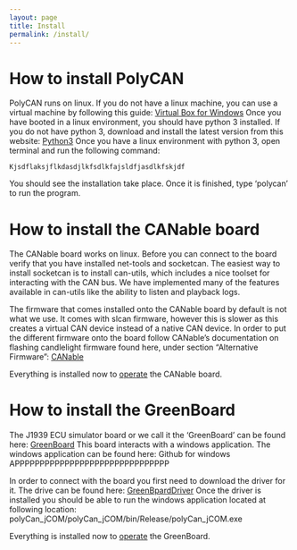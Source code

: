 ```yaml
---
layout: page
title: Install
permalink: /install/
---
```

# How to install PolyCAN 
PolyCAN runs on linux. If you do not have a linux machine, you can use a virtual machine by following this guide:
[Virtual Box for Windows](https://www.lifewire.com/run-ubuntu-within-windows-virtualbox-2202098)
Once you have booted in a linux environment, you should have python 3 installed. If you do not have python 3, download and install the latest version from this website:
[Python3](https://www.python.org/downloads/)
Once you have a linux environment with python 3, open terminal and run the following command:
	
	Kjsdflaksjflkdasdjlkfsdlkfajsldfjasdlkfskjdf

You should see the installation take place. Once it is finished, type ‘polycan’ to run the program. 

# How to install the CANable board
The CANable board works on linux. Before you can connect to the board verify that you have installed net-tools and socketcan. The easiest way to install socketcan is to install can-utils, which includes a nice toolset for interacting with the CAN bus. We have implemented many of the features available in can-utils like the ability to listen and playback logs. 

The firmware that comes installed onto the CANable board by default is not what we use. It comes with slcan firmware, however this is slower as this creates a virtual CAN device instead of a native CAN device. In order to put the different firmware onto the board follow CANable’s documentation on flashing candlelight firmware found here, under section “Alternative Firmware”: [CANable](https://canable.io/getting-started.html)

Everything is installed now to [operate](/operating/) the CANable board.

# How to install the GreenBoard
The J1939 ECU simulator board or we call it the ‘GreenBoard’ can be found here: [GreenBoard](https://copperhilltech.com/sae-j1939-ecu-simulator-board-with-usb-port/)
This board interacts with a windows application. The windows application can be found here:
Github for windows APPPPPPPPPPPPPPPPPPPPPPPPPPPPPPP

In order to connect with the board you first need to download the driver for it. The drive can be found here:
[GreenBpardDriver](https://copperhilltech.com/blog/connecting-the-jcomj1939usb-board-hardware/)
Once the driver is installed you should be able to run the windows application located at following location: 
polyCan_jCOM/polyCan_jCOM/bin/Release/polyCan_jCOM.exe

Everything is installed now to [operate](/operating/) the GreenBoard.

